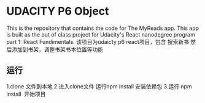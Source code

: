 # UDACITY P6 Object

This is the repository that contains the code for The MyReads app.  This app is built as the out of class project for Udacity's React nanodegree program part 1: React Fundimentals.
该项目为udaicty p6 react项目，包含 搜索新书 然后添加到书架，调整书架书本位置等功能


## 运行
1.clone 文件到本地
2.进入clone文件 运行npm install 安装依赖包
3.运行 npm install  开始项目

